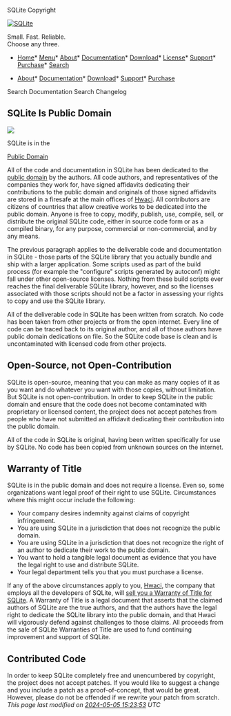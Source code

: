 




SQLite Copyright




[![SQLite](images/sqlite370_banner.gif)](index.html)


Small. Fast. Reliable.  
Choose any three.


* [Home](index.html)* [Menu](javascript:void(0))* [About](about.html)* [Documentation](docs.html)* [Download](download.html)* [License](copyright.html)* [Support](support.html)* [Purchase](prosupport.html)* [Search](javascript:void(0))




* [About](about.html)* [Documentation](docs.html)* [Download](download.html)* [Support](support.html)* [Purchase](prosupport.html)






Search Documentation
Search Changelog







## SQLite Is Public Domain




![](images/nocopy.gif)  

SQLite is in the  

[Public Domain](http://en.wikipedia.org/wiki/Public_Domain)



All of the code and documentation in SQLite has been dedicated to the
[public domain](http://en.wikipedia.org/wiki/Public_Domain)
by the authors.
All code authors, and representatives of the companies they work for,
have signed affidavits dedicating their contributions to
the public domain and originals of
those signed affidavits are stored in a firesafe at the main offices
of [Hwaci](https://www.hwaci.com). All contributors are citizens
of countries that allow creative works to be dedicated into the public
domain.
Anyone is free to copy, modify, publish, use, compile, sell, or distribute
the original SQLite code, either in source code form or as a compiled binary,
for any purpose, commercial or non\-commercial, and by any means.




The previous paragraph applies to the deliverable code and documentation
in SQLite \- those parts of the SQLite library that you actually bundle and
ship with a larger application. Some scripts used as part of the
build process (for example the "configure" scripts generated by autoconf)
might fall under other open\-source licenses. Nothing from these build 
scripts ever reaches the final deliverable SQLite library, however, and 
so the licenses associated with those scripts should not be 
a factor in assessing your rights to copy and use the SQLite library.




All of the deliverable code in SQLite has been written from scratch.
No code has been taken from other projects or from the open
internet. Every line of code can be traced back to its original
author, and all of those authors have public domain dedications
on file. So the SQLite code base is clean and is
uncontaminated with licensed code from other projects.




## Open\-Source, not Open\-Contribution



SQLite is open\-source, meaning that you can make as many copies of it as
you want and do whatever you want with those copies, without limitation.
But SQLite is not open\-contribution. In order to keep SQLite in the public
domain and ensure that the code does not become contaminated with proprietary
or licensed content, the project does not accept patches from people who
have not submitted an affidavit dedicating their contribution into the
public domain.


All of the code in SQLite is original, having been written
specifically for use by SQLite. No code has been copied from unknown
sources on the internet.







## Warranty of Title



SQLite is in the public domain and does not require a license.
Even so, some organizations want legal proof of their right to use
SQLite. Circumstances where this might occur include the following:



* Your company desires indemnity against claims of copyright infringement.
* You are using SQLite in a jurisdiction that does not recognize
 the public domain.
* You are using SQLite in a jurisdiction that does not recognize
 the right of an author to dedicate their work to the public
 domain.
* You want to hold a tangible legal document
 as evidence that you have the legal right to use and distribute
 SQLite.
* Your legal department tells you that you must purchase a license.



If any of the above circumstances apply to you,
[Hwaci](https://www.hwaci.com/), the company that employs 
all the developers of SQLite, will 
[sell you
a Warranty of Title for SQLite](https://www.sqlite.org/purchase/license).
A Warranty of Title is a legal document that asserts that the claimed
authors of SQLite are the true authors, and that the authors 
have the legal right to dedicate the SQLite library into the public domain, and 
that Hwaci will vigorously defend against challenges to those claims.
All proceeds from the sale of SQLite Warranties of Title are used to fund
continuing improvement and support of SQLite.



## Contributed Code



In order to keep SQLite completely free and unencumbered by copyright,
the project does not accept patches. If you would like to suggest a
change and you include a patch as a proof\-of\-concept, that would
be great. However, please do not be offended if we rewrite your patch
from scratch.
*This page last modified on [2024\-05\-05 15:23:53](https://sqlite.org/docsrc/honeypot) UTC* 








